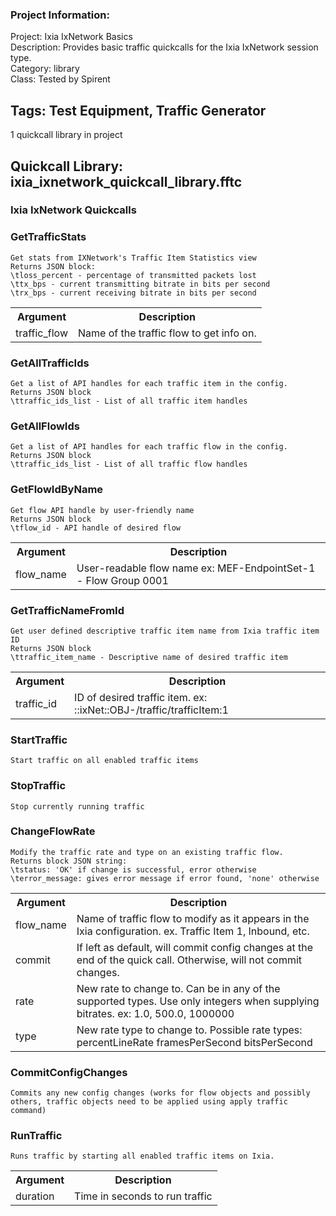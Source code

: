 ### Project Information:
Project: Ixia IxNetwork Basics  
Description: Provides basic traffic quickcalls for the Ixia IxNetwork session type.  
Category: library  
Class: Tested by Spirent  
  
<b>Tags:</b> Test Equipment, Traffic Generator
 ----
1 quickcall library in project
## Quickcall Library: ixia_ixnetwork_quickcall_library.fftc
### Ixia IxNetwork Quickcalls
### GetTrafficStats
```
Get stats from IXNetwork's Traffic Item Statistics view
Returns JSON block:
\tloss_percent - percentage of transmitted packets lost 
\ttx_bps - current transmitting bitrate in bits per second
\trx_bps - current receiving bitrate in bits per second
```

<table><tr><th>Argument</th><th>Description</th></tr>
<tr><td>traffic_flow</td><td>Name of the traffic flow to get info on.</tr></td></table>

### GetAllTrafficIds
```
Get a list of API handles for each traffic item in the config.
Returns JSON block
\ttraffic_ids_list - List of all traffic item handles
```

### GetAllFlowIds
```
Get a list of API handles for each traffic flow in the config.
Returns JSON block
\ttraffic_ids_list - List of all traffic flow handles
```

### GetFlowIdByName
```
Get flow API handle by user-friendly name
Returns JSON block
\tflow_id - API handle of desired flow
```

<table><tr><th>Argument</th><th>Description</th></tr>
<tr><td>flow_name</td><td>User-readable flow name 
ex: MEF-EndpointSet-1 - Flow Group 0001</tr></td></table>

### GetTrafficNameFromId
```
Get user defined descriptive traffic item name from Ixia traffic item ID
Returns JSON block
\ttraffic_item_name - Descriptive name of desired traffic item

```

<table><tr><th>Argument</th><th>Description</th></tr>
<tr><td>traffic_id</td><td>ID of desired traffic item.
 ex: ::ixNet::OBJ-/traffic/trafficItem:1</tr></td></table>

### StartTraffic
```
Start traffic on all enabled traffic items
```

### StopTraffic
```
Stop currently running traffic
```

### ChangeFlowRate
```
Modify the traffic rate and type on an existing traffic flow.
Returns block JSON string:
\tstatus: 'OK' if change is successful, error otherwise
\terror_message: gives error message if error found, 'none' otherwise
```

<table><tr><th>Argument</th><th>Description</th></tr>
<tr><td>flow_name</td><td>Name of traffic flow to modify as it appears in the Ixia configuration.
ex. Traffic Item 1, Inbound, etc.</tr></td>
<tr><td>commit</td><td>If left as default, will commit config changes at the end of the quick call. Otherwise, will not commit changes. </tr></td>
<tr><td>rate</td><td>New rate to change to. Can be in any of the supported types. Use only integers when supplying bitrates.
ex: 1.0, 500.0, 1000000</tr></td>
<tr><td>type</td><td>New rate type to change to. Possible rate types:
percentLineRate
framesPerSecond
bitsPerSecond</tr></td></table>

### CommitConfigChanges
```
Commits any new config changes (works for flow objects and possibly others, traffic objects need to be applied using apply traffic command)
```

### RunTraffic
```
Runs traffic by starting all enabled traffic items on Ixia.
```

<table><tr><th>Argument</th><th>Description</th></tr>
<tr><td>duration</td><td>Time in seconds to run traffic
</tr></td></table>
